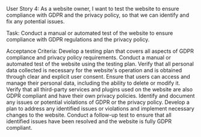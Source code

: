User Story 4:
As a website owner, I want to test the website to ensure compliance with GDPR and the privacy policy, so that we can identify and fix any potential issues.

Task: 
Conduct a manual or automated test of the website to ensure compliance with GDPR regulations and the privacy policy.

Acceptance Criteria:
Develop a testing plan that covers all aspects of GDPR compliance and privacy policy requirements.
Conduct a manual or automated test of the website using the testing plan.
Verify that all personal data collected is necessary for the website's operation and is obtained through clear and explicit user consent.
Ensure that users can access and manage their personal data, including the ability to delete or modify it.
Verify that all third-party services and plugins used on the website are also GDPR compliant and have their own privacy policies.
Identify and document any issues or potential violations of GDPR or the privacy policy.
Develop a plan to address any identified issues or violations and implement necessary changes to the website.
Conduct a follow-up test to ensure that all identified issues have been resolved and the website is fully GDPR compliant.
